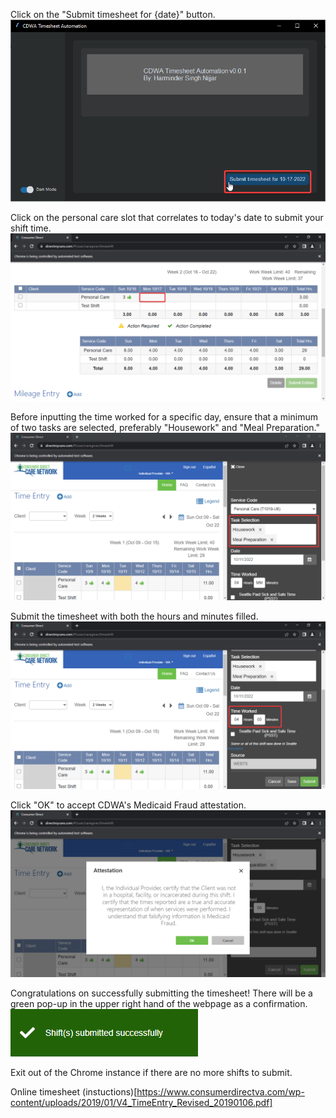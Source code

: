Click on the "Submit timesheet for {date}" button.
![](CDWA_d6GOkU03Jj.png)

Click on the personal care slot that correlates to today's date to submit your shift time.![](chrome_us0wvFhcaV.png)

Before inputting the time worked for a specific day, ensure that a minimum of two tasks are selected, preferably "Housework" and "Meal Preparation."
![](chrome_x2luFKkrpZ.png)

Submit the timesheet with both the hours and minutes filled.![](chrome_wXyLyvVzQm.png)

Click "OK" to accept CDWA's Medicaid Fraud attestation. 
![](chrome_RayidmQXNZ.png)

Congratulations on successfully submitting the timesheet! There will be a green pop-up in the upper right hand of the webpage as a confirmation.
<br>
![](chrome_pavnELYfbo.png)

Exit out of the Chrome instance if there are no more shifts to submit.

Online timesheet (instuctions)[https://www.consumerdirectva.com/wp-content/uploads/2019/01/V4_TimeEntry_Revised_20190106.pdf]
